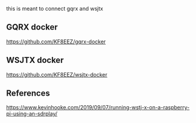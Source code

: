 this is meant to connect gqrx and wsjtx


## GQRX docker

https://github.com/KF8EEZ/gqrx-docker

## WSJTX docker

https://github.com/KF8EEZ/wsjtx-docker

## References

https://www.kevinhooke.com/2019/09/07/running-wstj-x-on-a-raspberry-pi-using-an-sdrplay/
